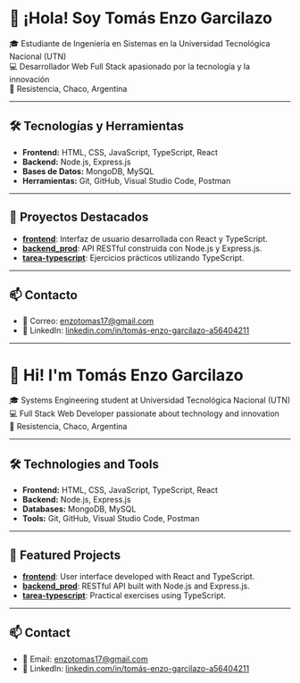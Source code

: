 # 👋 ¡Hola! Soy Tomás Enzo Garcilazo

🎓 Estudiante de Ingeniería en Sistemas en la Universidad Tecnológica Nacional (UTN)  
💻 Desarrollador Web Full Stack apasionado por la tecnología y la innovación  
📍 Resistencia, Chaco, Argentina

---

## 🛠️ Tecnologías y Herramientas

- **Frontend:** HTML, CSS, JavaScript, TypeScript, React
- **Backend:** Node.js, Express.js
- **Bases de Datos:** MongoDB, MySQL
- **Herramientas:** Git, GitHub, Visual Studio Code, Postman

---

## 🚀 Proyectos Destacados

- [**frontend**](https://github.com/Tomaton11/frontend): Interfaz de usuario desarrollada con React y TypeScript.
- [**backend_prod**](https://github.com/Tomaton11/backend_prod): API RESTful construida con Node.js y Express.js.
- [**tarea-typescript**](https://github.com/Tomaton11/tarea-typescript): Ejercicios prácticos utilizando TypeScript.

---

## 📫 Contacto

- 📧 Correo: [enzotomas17@gmail.com](mailto:enzotomas17@gmail.com)
- 💼 LinkedIn: [linkedin.com/in/tomás-enzo-garcilazo-a56404211](https://www.linkedin.com/in/tomás-enzo-garcilazo-a56404211)

---

# 👋 Hi! I'm Tomás Enzo Garcilazo

🎓 Systems Engineering student at Universidad Tecnológica Nacional (UTN)  
💻 Full Stack Web Developer passionate about technology and innovation  
📍 Resistencia, Chaco, Argentina

---

## 🛠️ Technologies and Tools

- **Frontend:** HTML, CSS, JavaScript, TypeScript, React
- **Backend:** Node.js, Express.js
- **Databases:** MongoDB, MySQL
- **Tools:** Git, GitHub, Visual Studio Code, Postman

---

## 🚀 Featured Projects

- [**frontend**](https://github.com/Tomaton11/frontend): User interface developed with React and TypeScript.
- [**backend_prod**](https://github.com/Tomaton11/backend_prod): RESTful API built with Node.js and Express.js.
- [**tarea-typescript**](https://github.com/Tomaton11/tarea-typescript): Practical exercises using TypeScript.

---

## 📫 Contact

- 📧 Email: [enzotomas17@gmail.com](mailto:enzotomas17@gmail.com)
- 💼 LinkedIn: [linkedin.com/in/tomás-enzo-garcilazo-a56404211](https://www.linkedin.com/in/tomás-enzo-garcilazo-a56404211)
